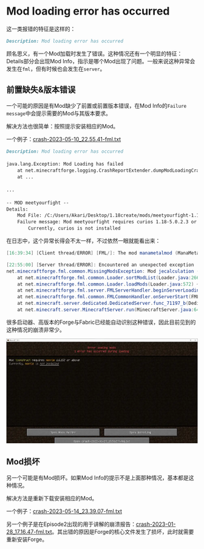 # Mod loading error has occurred

这一类报错的特征是这样的：

```markdown
Description: Mod loading error has occurred
```

顾名思义，有一个Mod加载时发生了错误。这种情况还有一个明显的特征：Details部分会出现Mod Info，指示是哪个Mod出现了问题。一般来说这种异常会发生在`fml`，但有时候也会发生在`server`。

## 前置缺失&版本错误

一个可能的原因是有Mod缺少了前置或前置版本错误，在Mod Info的`Failure message`中会提示需要的Mod与其版本要求。

解决方法也很简单：按照提示安装相应的Mod。

一个例子：[crash-2023-05-10_22.55.41-fml.txt](https://cloud.fdc.jingyijun.xyz/CrashReports/crash-2023-05-10_22.55.41-fml.txt)

```markdown
Description: Mod loading error has occurred

java.lang.Exception: Mod Loading has failed
	at net.minecraftforge.logging.CrashReportExtender.dumpModLoadingCrashReport(CrashReportExtender.java:55) ~[forge-1.18.2-40.2.1-universal.jar%2394!/:?] {re:classloading}
	at ...

...

-- MOD meetyourfight --
Details:
	Mod File: /C:/Users/Akari/Desktop/1.18create/mods/meetyourfight-1.18.2-1.2.5.jar
	Failure message: Mod meetyourfight requires curios 1.18-5.0.2.3 or above
		Currently, curios is not installed
```

在日志中，这个异常长得会不太一样，不过依然一眼就能看出来：

```java
[16:39:34] [Client thread/ERROR] [FML/]: The mod manametalmod (ManaMetalMod) requires mod versions [Muya@[1.7.1,1.7.1]] to be available 
```

```java
[22:55:00] [Server thread/ERROR]: Encountered an unexpected exception
net.minecraftforge.fml.common.MissingModsException: Mod jecalculation (Just Enough Calculation) requires [jei@[4.15.0.268,)]
	at net.minecraftforge.fml.common.Loader.sortModList(Loader.java:266) ~[Loader.class:git-CatServer-1.12.2-4d54207]
	at net.minecraftforge.fml.common.Loader.loadMods(Loader.java:572) ~[Loader.class:git-CatServer-1.12.2-4d54207]
	at net.minecraftforge.fml.server.FMLServerHandler.beginServerLoading(FMLServerHandler.java:97) ~[FMLServerHandler.class:git-CatServer-1.12.2-4d54207]
	at net.minecraftforge.fml.common.FMLCommonHandler.onServerStart(FMLCommonHandler.java:336) ~[FMLCommonHandler.class:git-CatServer-1.12.2-4d54207]
	at net.minecraft.server.dedicated.DedicatedServer.func_71197_b(DedicatedServer.java:169) ~[nz.class:?]
	at net.minecraft.server.MinecraftServer.run(MinecraftServer.java:642) 
```

很多启动器、高版本的Forge与Fabric已经能自动识别这种错误，因此目前见到的这种情况的崩溃非常少。

![1](./img/Episode3/1.webp)

## Mod损坏

另一个可能是有Mod损坏。如果Mod Info的提示不是上面那种情况，基本都是这种情况。

解决方法是重新下载安装相应的Mod。

一个例子：[crash-2023-05-14_23.39.07-fml.txt](https://cloud.fdc.jingyijun.xyz/CrashReports/crash-2023-05-14_23.39.07-fml.txt)

另一个例子是在Episode2出现的用于讲解的崩溃报告：[crash-2023-01-28_17.16.47-fml.txt](https://cloud.fdc.jingyijun.xyz/CrashReports/crash-2023-01-28_17.16.47-fml.txt)。其出错的原因是Forge的核心文件发生了损坏，此时就需要重新安装Forge。


